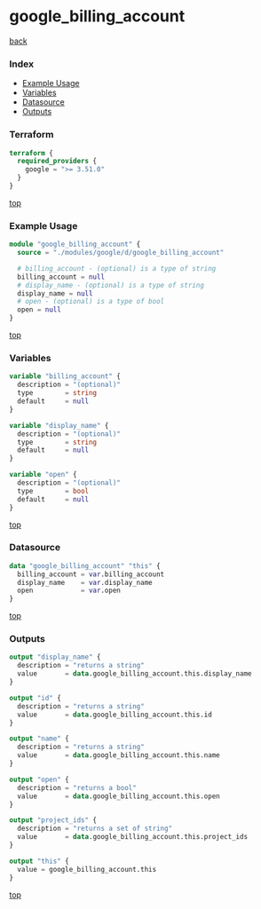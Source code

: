 # google_billing_account

[back](../google.md)

### Index

- [Example Usage](#example-usage)
- [Variables](#variables)
- [Datasource](#datasource)
- [Outputs](#outputs)

### Terraform

```terraform
terraform {
  required_providers {
    google = ">= 3.51.0"
  }
}
```

[top](#index)

### Example Usage

```terraform
module "google_billing_account" {
  source = "./modules/google/d/google_billing_account"

  # billing_account - (optional) is a type of string
  billing_account = null
  # display_name - (optional) is a type of string
  display_name = null
  # open - (optional) is a type of bool
  open = null
}
```

[top](#index)

### Variables

```terraform
variable "billing_account" {
  description = "(optional)"
  type        = string
  default     = null
}

variable "display_name" {
  description = "(optional)"
  type        = string
  default     = null
}

variable "open" {
  description = "(optional)"
  type        = bool
  default     = null
}
```

[top](#index)

### Datasource

```terraform
data "google_billing_account" "this" {
  billing_account = var.billing_account
  display_name    = var.display_name
  open            = var.open
}
```

[top](#index)

### Outputs

```terraform
output "display_name" {
  description = "returns a string"
  value       = data.google_billing_account.this.display_name
}

output "id" {
  description = "returns a string"
  value       = data.google_billing_account.this.id
}

output "name" {
  description = "returns a string"
  value       = data.google_billing_account.this.name
}

output "open" {
  description = "returns a bool"
  value       = data.google_billing_account.this.open
}

output "project_ids" {
  description = "returns a set of string"
  value       = data.google_billing_account.this.project_ids
}

output "this" {
  value = google_billing_account.this
}
```

[top](#index)